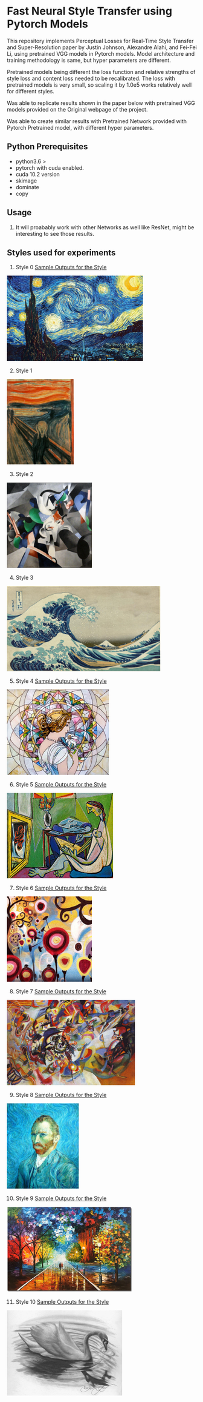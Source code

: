 # Fast Neural Style Transfer using Pytorch Models

This repository implements Perceptual Losses for Real-Time Style Transfer and Super-Resolution paper by Justin Johnson, Alexandre Alahi, and Fei-Fei Li, using pretrained VGG models in Pytorch models. Model architecture and training methodology is same, but hyper parameters are different. 

Pretrained models being different the loss function and relative strengths of style loss and content loss needed to be recalibrated. The loss with pretrained models is very small, so scaling it by 1.0e5 works relatively well for different styles.

Was able to replicate results shown in the paper below with pretrained VGG models provided on the Original webpage of the project.

Was able to create similar results with Pretrained Network provided with Pytorch Pretrained model, with different hyper parameters.

## Python Prerequisites

- python3.6 >
- pytorch with cuda enabled.
- cuda 10.2 version
- skimage
- dominate
- copy 


## Usage




1. It will proabably work with other Networks as well like ResNet, might be interesting to see those results.

## Styles used for experiments

1. Style 0 [Sample Outputs for the Style](results/style0.md)

<img src='styles/starry_night.jpg' height='225px'>

2. Style 1

<img src='styles/the_scream.jpg' height='225px'>

3. Style 2

<img src='styles/udnie.jpg' height='225px'>

4. Style 3
<img src='styles/wave.jpg' height='225px'>

5. Style 4 [Sample Outputs for the Style](results/style4.md)
<img src='styles/mosaic.jpg' height='225px'>

6. Style 5  [Sample Outputs for the Style](results/style5.md)
<img src='styles/la_muse.jpg' height='225px'>

7. Style 6  [Sample Outputs for the Style](results/style6.md)
<img src='styles/candy.jpg' height='225px'>

8. Style 7  [Sample Outputs for the Style](results/style7.md)
<img src='styles/composition_vii.jpg' height='225px'>

9. Style 8  [Sample Outputs for the Style](results/style8.md)
<img src='styles/SampleStyle-2.jpg' height='225px'>

10. Style 9 [Sample Outputs for the Style](results/style9.md)
<img src='styles/SampleStyle-1.jpg' height='225px'>

11. Style 10  [Sample Outputs for the Style](results/style10.md)
<img src='styles/SampleStyle-4.jpg' height='225px'>

